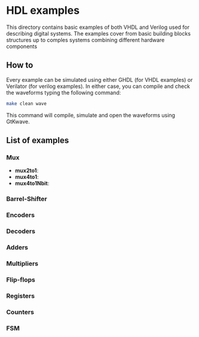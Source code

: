 # HDL examples
This directory contains basic examples of both VHDL and Verilog used for describing digital systems. The examples cover from basic building blocks structures up to comples systems combining different hardware components

## How to
Every example can be simulated using either GHDL (for VHDL examples) or Verilator (for verilog examples). In either case, you can compile and check the waveforms typing the following command: 

```bash
make clean wave
```

This command will compile, simulate and open the waveforms using GtKwave. 

## List of examples

### Mux

- **mux2to1**:
- **mux4to1**:
- **mux4to1Nbit**:

### Barrel-Shifter


### Encoders


### Decoders


### Adders


### Multipliers


### Flip-flops


### Registers


### Counters


### FSM

